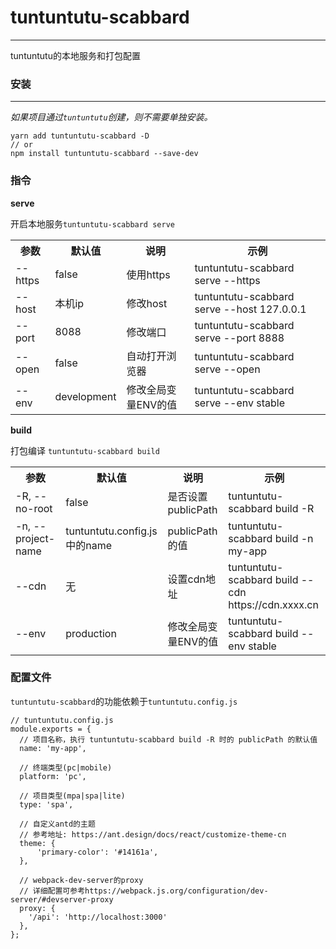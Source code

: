 # tuntuntutu-scabbard
---
tuntuntutu的本地服务和打包配置

### 安装
---

*如果项目通过`tuntuntutu`创建，则不需要单独安装。*

```
yarn add tuntuntutu-scabbard -D
// or
npm install tuntuntutu-scabbard --save-dev
```
### 指令
**serve**

开启本地服务`tuntuntutu-scabbard serve`
<table>
  <tr>
  	<th>参数</th>
	<th>默认值</th>
	<th>说明</th>
	<th>示例</th>
  </tr>
  <tr>
  	<td>--https</td>
  	<td>false</td>
  	<td>使用https</td>
  	<td>tuntuntutu-scabbard serve --https</td>
  </tr>
  <tr>
  	<td>--host</td>
  	<td>本机ip</td>
  	<td>修改host</td>
  	<td>tuntuntutu-scabbard serve --host 127.0.0.1</td>
  </tr>
  <tr>
  	<td>--port</td>
  	<td>8088</td>
  	<td>修改端口</td>
  	<td>tuntuntutu-scabbard serve --port 8888</td>
  </tr>
  <tr>
  	<td>--open</td>
  	<td>false</td>
  	<td>自动打开浏览器</td>
  	<td>tuntuntutu-scabbard serve --open</td>
  </tr>
  <tr>
  	<td>--env</td>
  	<td>development</td>
  	<td>修改全局变量ENV的值</td>
  	<td>tuntuntutu-scabbard serve --env stable</td>
  </tr>
</table>

**build**

打包编译  `tuntuntutu-scabbard build`
<table>
  <tr>
  	<th>参数</th>
	<th>默认值</th>
	<th>说明</th>
	<th>示例</th>
  </tr>
  <tr>
  	<td>-R, --no-root</td>
  	<td>false</td>
  	<td>是否设置publicPath</td>
  	<td>tuntuntutu-scabbard build -R</td>
  </tr>
  <tr>
  	<td>-n, --project-name</td>
  	<td>tuntuntutu.config.js中的name</td>
  	<td>publicPath的值</td>
  	<td>tuntuntutu-scabbard build -n my-app</td>
  </tr>
  <tr>
  	<td>--cdn</td>
  	<td>无</td>
  	<td>设置cdn地址</td>
  	<td>tuntuntutu-scabbard build --cdn https://cdn.xxxx.cn</td>
  </tr>
  <tr>
  	<td>--env</td>
  	<td>production</td>
  	<td>修改全局变量ENV的值</td>
  	<td>tuntuntutu-scabbard build --env stable</td>
  </tr>
</table>



### 配置文件
`tuntuntutu-scabbard`的功能依赖于`tuntuntutu.config.js`

```
// tuntuntutu.config.js
module.exports = {
  // 项目名称，执行 tuntuntutu-scabbard build -R 时的 publicPath 的默认值
  name: 'my-app',

  // 终端类型(pc|mobile)
  platform: 'pc',

  // 项目类型(mpa|spa|lite)
  type: 'spa',
  
  // 自定义antd的主题
  // 参考地址: https://ant.design/docs/react/customize-theme-cn
  theme: {
      'primary-color': '#14161a',
  },

  // webpack-dev-server的proxy
  // 详细配置可参考https://webpack.js.org/configuration/dev-server/#devserver-proxy
  proxy: {
	'/api': 'http://localhost:3000'
  },
};

```

